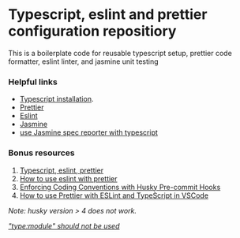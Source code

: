 # Typescript, eslint and prettier configuration repositiory

This is a boilerplate code for reusable typescript setup, prettier code formatter, eslint linter, and jasmine unit testing

### Helpful links

- [Typescript installation](https://www.typescriptlang.org/download).
- [Prettier](https://prettier.io/)
- [Eslint](https://eslint.org/)
- [Jasmine](https://jasmine.github.io/)
- [use Jasmine spec reporter with typescript](https://github.com/bcaudan/jasmine-spec-reporter/tree/673e22cd3b13732b421a25e862dbe887692ed345/examples/typescript)

### Bonus resources

1. [Typescript, eslint, prettier](https://moduscreate.com/blog/lint-style-typescript/)
2. [How to use eslint with prettier](https://khalilstemmler.com/blogs/typescript/eslint-for-typescript/)
3. [Enforcing Coding Conventions with Husky Pre-commit Hooks](https://khalilstemmler.com/blogs/tooling/enforcing-husky-precommit-hooks/)
4. [How to use Prettier with ESLint and TypeScript in VSCode](https://khalilstemmler.com/blogs/tooling/prettier/)

*Note: husky version > 4 does not work.*

*["type:module" should not be used](https://stackoverflow.com/a/60998638/14247589)*